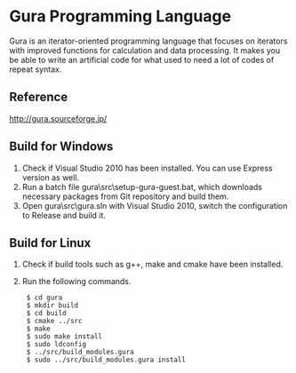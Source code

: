 Gura Programming Language
=========================
Gura is an iterator-oriented programming language
that focuses on iterators with improved functions
for calculation and data processing.
It makes you be able to write an artificial code
for what used to need a lot of codes of repeat syntax.

Reference
---------
http://gura.sourceforge.jp/

Build for Windows
-----------------
1. Check if Visual Studio 2010 has been installed. You can use Express version as well.
2. Run a batch file gura\src\setup-gura-guest.bat, which downloads necessary packages
   from Git repository and build them.
3. Open gura\src\gura.sln with Visual Studio 2010, switch the configuration to Release
   and build it.

Build for Linux
-----------------
1. Check if build tools such as g++, make and cmake have been installed.
2. Run the following commands.

        $ cd gura
        $ mkdir build
        $ cd build
        $ cmake ../src
        $ make
        $ sudo make install
        $ sudo ldconfig
        $ ../src/build_modules.gura
        $ sudo ../src/build_modules.gura install
